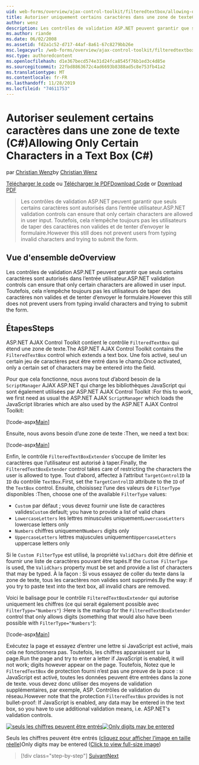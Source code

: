 ```yaml
---
uid: web-forms/overview/ajax-control-toolkit/filteredtextbox/allowing-only-certain-characters-in-a-text-box-cs
title: Autoriser uniquement certains caractères dans une zone de texteC#() | Microsoft Docs
author: wenz
description: Les contrôles de validation ASP.NET peuvent garantir que seuls certains caractères sont autorisés dans l’entrée utilisateur. Toutefois, cela n’empêche toujours pas les utilisateurs de taper du texte non valide...
ms.author: riande
ms.date: 06/02/2008
ms.assetid: fd2a1c52-d717-44af-8a61-67c8279bb26e
msc.legacyurl: /web-forms/overview/ajax-control-toolkit/filteredtextbox/allowing-only-certain-characters-in-a-text-box-cs
msc.type: authoredcontent
ms.openlocfilehash: d1e367becd574e31d24fca8545f76b1ed3c4d85e
ms.sourcegitcommit: 22fbd8863672c4ad6693b8388ad5c8e753fb41a2
ms.translationtype: MT
ms.contentlocale: fr-FR
ms.lasthandoff: 11/28/2019
ms.locfileid: "74611753"
---
```

# <a name="allowing-only-certain-characters-in-a-text-box-c"></a><span data-ttu-id="aeba9-104">Autoriser seulement certains caractères dans une zone de texte (C#)</span><span class="sxs-lookup"><span data-stu-id="aeba9-104">Allowing Only Certain Characters in a Text Box (C#)</span></span>

<span data-ttu-id="aeba9-105">par [Christian Wenz](https://github.com/wenz)</span><span class="sxs-lookup"><span data-stu-id="aeba9-105">by [Christian Wenz](https://github.com/wenz)</span></span>

<span data-ttu-id="aeba9-106">[Télécharger le code](https://download.microsoft.com/download/4/c/2/4c2def7a-0d23-4055-91f9-1f18504167d7/FilteredTextBox0.cs.zip) ou [Télécharger le PDF](https://download.microsoft.com/download/b/6/a/b6ae89ee-df69-4c87-9bfb-ad1eb2b23373/filteredtextbox0CS.pdf)</span><span class="sxs-lookup"><span data-stu-id="aeba9-106">[Download Code](https://download.microsoft.com/download/4/c/2/4c2def7a-0d23-4055-91f9-1f18504167d7/FilteredTextBox0.cs.zip) or [Download PDF](https://download.microsoft.com/download/b/6/a/b6ae89ee-df69-4c87-9bfb-ad1eb2b23373/filteredtextbox0CS.pdf)</span></span>

> <span data-ttu-id="aeba9-107">Les contrôles de validation ASP.NET peuvent garantir que seuls certains caractères sont autorisés dans l’entrée utilisateur.</span><span class="sxs-lookup"><span data-stu-id="aeba9-107">ASP.NET validation controls can ensure that only certain characters are allowed in user input.</span></span> <span data-ttu-id="aeba9-108">Toutefois, cela n’empêche toujours pas les utilisateurs de taper des caractères non valides et de tenter d’envoyer le formulaire.</span><span class="sxs-lookup"><span data-stu-id="aeba9-108">However this still does not prevent users from typing invalid characters and trying to submit the form.</span></span>

## <a name="overview"></a><span data-ttu-id="aeba9-109">Vue d'ensemble de</span><span class="sxs-lookup"><span data-stu-id="aeba9-109">Overview</span></span>

<span data-ttu-id="aeba9-110">Les contrôles de validation ASP.NET peuvent garantir que seuls certains caractères sont autorisés dans l’entrée utilisateur.</span><span class="sxs-lookup"><span data-stu-id="aeba9-110">ASP.NET validation controls can ensure that only certain characters are allowed in user input.</span></span> <span data-ttu-id="aeba9-111">Toutefois, cela n’empêche toujours pas les utilisateurs de taper des caractères non valides et de tenter d’envoyer le formulaire.</span><span class="sxs-lookup"><span data-stu-id="aeba9-111">However this still does not prevent users from typing invalid characters and trying to submit the form.</span></span>

## <a name="steps"></a><span data-ttu-id="aeba9-112">Étapes</span><span class="sxs-lookup"><span data-stu-id="aeba9-112">Steps</span></span>

<span data-ttu-id="aeba9-113">ASP.NET AJAX Control Toolkit contient le contrôle `FilteredTextBox` qui étend une zone de texte.</span><span class="sxs-lookup"><span data-stu-id="aeba9-113">The ASP.NET AJAX Control Toolkit contains the `FilteredTextBox` control which extends a text box.</span></span> <span data-ttu-id="aeba9-114">Une fois activé, seul un certain jeu de caractères peut être entré dans le champ.</span><span class="sxs-lookup"><span data-stu-id="aeba9-114">Once activated, only a certain set of characters may be entered into the field.</span></span>

<span data-ttu-id="aeba9-115">Pour que cela fonctionne, nous avons tout d’abord besoin de la `ScriptManager` AJAX ASP.NET qui charge les bibliothèques JavaScript qui sont également utilisées par ASP.NET AJAX Control Toolkit :</span><span class="sxs-lookup"><span data-stu-id="aeba9-115">For this to work, we first need as usual the ASP.NET AJAX `ScriptManager` which loads the JavaScript libraries which are also used by the ASP.NET AJAX Control Toolkit:</span></span>

[!code-aspx[Main](allowing-only-certain-characters-in-a-text-box-cs/samples/sample1.aspx)]

<span data-ttu-id="aeba9-116">Ensuite, nous avons besoin d’une zone de texte :</span><span class="sxs-lookup"><span data-stu-id="aeba9-116">Then, we need a text box:</span></span>

[!code-aspx[Main](allowing-only-certain-characters-in-a-text-box-cs/samples/sample2.aspx)]

<span data-ttu-id="aeba9-117">Enfin, le contrôle `FilteredTextBoxExtender` s’occupe de limiter les caractères que l’utilisateur est autorisé à taper.</span><span class="sxs-lookup"><span data-stu-id="aeba9-117">Finally, the `FilteredTextBoxExtender` control takes care of restricting the characters the user is allowed to type.</span></span> <span data-ttu-id="aeba9-118">Tout d’abord, affectez à l’attribut `TargetControlID` la `ID` du contrôle `TextBox`.</span><span class="sxs-lookup"><span data-stu-id="aeba9-118">First, set the `TargetControlID` attribute to the `ID` of the `TextBox` control.</span></span> <span data-ttu-id="aeba9-119">Ensuite, choisissez l’une des valeurs de `FilterType` disponibles :</span><span class="sxs-lookup"><span data-stu-id="aeba9-119">Then, choose one of the available `FilterType` values:</span></span>

- <span data-ttu-id="aeba9-120">`Custom` par défaut ; vous devez fournir une liste de caractères valides</span><span class="sxs-lookup"><span data-stu-id="aeba9-120">`Custom` default; you have to provide a list of valid chars</span></span>
- <span data-ttu-id="aeba9-121">`LowercaseLetters` les lettres minuscules uniquement</span><span class="sxs-lookup"><span data-stu-id="aeba9-121">`LowercaseLetters` lowercase letters only</span></span>
- <span data-ttu-id="aeba9-122">`Numbers` chiffres uniquement</span><span class="sxs-lookup"><span data-stu-id="aeba9-122">`Numbers` digits only</span></span>
- <span data-ttu-id="aeba9-123">`UppercaseLetters` lettres majuscules uniquement</span><span class="sxs-lookup"><span data-stu-id="aeba9-123">`UppercaseLetters` uppercase letters only</span></span>

<span data-ttu-id="aeba9-124">Si le `Custom FilterType` est utilisé, la propriété `ValidChars` doit être définie et fournir une liste de caractères pouvant être tapés.</span><span class="sxs-lookup"><span data-stu-id="aeba9-124">If the `Custom FilterType` is used, the `ValidChars` property must be set and provide a list of characters that may be typed.</span></span> <span data-ttu-id="aeba9-125">À la façon : Si vous essayez de coller du texte dans la zone de texte, tous les caractères non valides sont supprimés.</span><span class="sxs-lookup"><span data-stu-id="aeba9-125">By the way: if you try to paste text into the text box, all invalid chars are removed.</span></span>

<span data-ttu-id="aeba9-126">Voici le balisage pour le contrôle `FilteredTextBoxExtender` qui autorise uniquement les chiffres (ce qui serait également possible avec `FilterType="Numbers"`) :</span><span class="sxs-lookup"><span data-stu-id="aeba9-126">Here is the markup for the `FilteredTextBoxExtender` control that only allows digits (something that would also have been possible with `FilterType="Numbers"`):</span></span>

[!code-aspx[Main](allowing-only-certain-characters-in-a-text-box-cs/samples/sample3.aspx)]

<span data-ttu-id="aeba9-127">Exécutez la page et essayez d’entrer une lettre si JavaScript est activé, mais cela ne fonctionnera pas. Toutefois, les chiffres apparaissent sur la page.</span><span class="sxs-lookup"><span data-stu-id="aeba9-127">Run the page and try to enter a letter if JavaScript is enabled, it will not work; digits however appear on the page.</span></span> <span data-ttu-id="aeba9-128">Toutefois, Notez que le `FilteredTextBox` de protection fourni n’est pas une preuve de la puce : si JavaScript est activé, toutes les données peuvent être entrées dans la zone de texte. vous devez donc utiliser des moyens de validation supplémentaires, par exemple, ASP. Contrôles de validation du réseau.</span><span class="sxs-lookup"><span data-stu-id="aeba9-128">However note that the protection `FilteredTextBox` provides is not bullet-proof: If JavaScript is enabled, any data may be entered in the text box, so you have to use additional validation means, i.e. ASP.NET's validation controls.</span></span>

<span data-ttu-id="aeba9-129">[![seuls les chiffres peuvent être entrés](allowing-only-certain-characters-in-a-text-box-cs/_static/image2.png)](allowing-only-certain-characters-in-a-text-box-cs/_static/image1.png)</span><span class="sxs-lookup"><span data-stu-id="aeba9-129">[![Only digits may be entered](allowing-only-certain-characters-in-a-text-box-cs/_static/image2.png)](allowing-only-certain-characters-in-a-text-box-cs/_static/image1.png)</span></span>

<span data-ttu-id="aeba9-130">Seuls les chiffres peuvent être entrés ([cliquez pour afficher l’image en taille réelle](allowing-only-certain-characters-in-a-text-box-cs/_static/image3.png))</span><span class="sxs-lookup"><span data-stu-id="aeba9-130">Only digits may be entered ([Click to view full-size image](allowing-only-certain-characters-in-a-text-box-cs/_static/image3.png))</span></span>

> [!div class="step-by-step"]
> [<span data-ttu-id="aeba9-131">Suivant</span><span class="sxs-lookup"><span data-stu-id="aeba9-131">Next</span></span>](allowing-only-certain-characters-in-a-text-box-vb.md)
